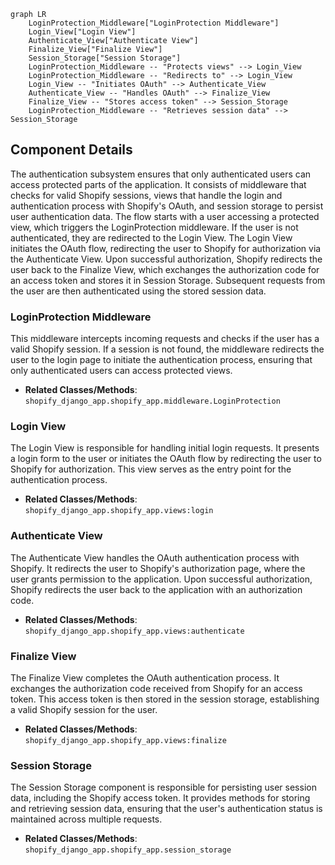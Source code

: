 ```mermaid
graph LR
    LoginProtection_Middleware["LoginProtection Middleware"]
    Login_View["Login View"]
    Authenticate_View["Authenticate View"]
    Finalize_View["Finalize View"]
    Session_Storage["Session Storage"]
    LoginProtection_Middleware -- "Protects views" --> Login_View
    LoginProtection_Middleware -- "Redirects to" --> Login_View
    Login_View -- "Initiates OAuth" --> Authenticate_View
    Authenticate_View -- "Handles OAuth" --> Finalize_View
    Finalize_View -- "Stores access token" --> Session_Storage
    LoginProtection_Middleware -- "Retrieves session data" --> Session_Storage
```

## Component Details

The authentication subsystem ensures that only authenticated users can access protected parts of the application. It consists of middleware that checks for valid Shopify sessions, views that handle the login and authentication process with Shopify's OAuth, and session storage to persist user authentication data. The flow starts with a user accessing a protected view, which triggers the LoginProtection middleware. If the user is not authenticated, they are redirected to the Login View. The Login View initiates the OAuth flow, redirecting the user to Shopify for authorization via the Authenticate View. Upon successful authorization, Shopify redirects the user back to the Finalize View, which exchanges the authorization code for an access token and stores it in Session Storage. Subsequent requests from the user are then authenticated using the stored session data.

### LoginProtection Middleware
This middleware intercepts incoming requests and checks if the user has a valid Shopify session. If a session is not found, the middleware redirects the user to the login page to initiate the authentication process, ensuring that only authenticated users can access protected views.
- **Related Classes/Methods**: `shopify_django_app.shopify_app.middleware.LoginProtection`

### Login View
The Login View is responsible for handling initial login requests. It presents a login form to the user or initiates the OAuth flow by redirecting the user to Shopify for authorization. This view serves as the entry point for the authentication process.
- **Related Classes/Methods**: `shopify_django_app.shopify_app.views:login`

### Authenticate View
The Authenticate View handles the OAuth authentication process with Shopify. It redirects the user to Shopify's authorization page, where the user grants permission to the application. Upon successful authorization, Shopify redirects the user back to the application with an authorization code.
- **Related Classes/Methods**: `shopify_django_app.shopify_app.views:authenticate`

### Finalize View
The Finalize View completes the OAuth authentication process. It exchanges the authorization code received from Shopify for an access token. This access token is then stored in the session storage, establishing a valid Shopify session for the user.
- **Related Classes/Methods**: `shopify_django_app.shopify_app.views:finalize`

### Session Storage
The Session Storage component is responsible for persisting user session data, including the Shopify access token. It provides methods for storing and retrieving session data, ensuring that the user's authentication status is maintained across multiple requests.
- **Related Classes/Methods**: `shopify_django_app.shopify_app.session_storage`
